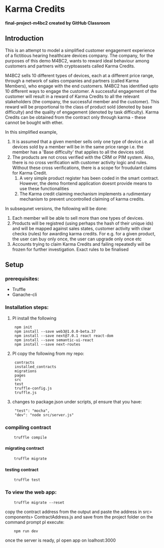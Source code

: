# Karma Credits
#### final-project-m4bc2 created by GitHub Classroom

## Introduction
This is an attempt to model a simplified customer engagement experience of a fictitious hearing healthcare devices company. The company, for the purposes of this demo M4BC2, wants to reward ideal behaviour among customers and partners with cryptoassets called Karma Credits.

M4BC2 sells 10 different types of devices, each at a different price range, through a network of sales companies and partners (called Karma Members), who engage with the end customers. M4BC2 has identified upto 10 different ways to engage the customer. A successful engagement of the customer will result in a reward of Karma Credits to all the relevant stakeholders (the company, the successful member and the customer). This reward will be proportional to the class of product sold (denoted by base difficulty) and the quality of engagement (denoted by task difficulty). Karma Credits can be obtained from the contract only through karma - these cannot be bought with ether.

In this simplified example,
  1.  It is assumed that a given member sells only one type of device i.e. all devices sold by a member will be in the same price range i.e. the member has a 'Base difficulty' that applies to all the devices sold.
  1.  The products are not cross verified with the CRM or PIM system. Also, there is no cross verification with customer activity logic
      and rules. Without these cross verifications, there is a scope for froudulant claims for Karma Credit. 
      1.  A very simple product register has been coded in the smart contract. However, the demo frontend application doesnt provide means to use these functionalities
      1.  The Karma credit claiming mechanism implements a rudimentary mechanism to prevent uncontrolled claiming of karma credits.

In subsequnet versions, the following will be done:
  1.  Each member will be able to sell more than one types of devices.
  1.  Products will be registred (using perhaps the hash of their unique ids) and will be mapped against sales states, customer activity
      with clear checks (rules) for awarding karma credits. For e.g. for a given product, the user can buy only once, the user can
      upgrade only once etc
  1.  Accounts trying to claim Karma Credits and failing repeatedly will be frozen for further investigation. Exact rules to be finalised
  
  
## Setup
### prerequisites:
* Truffle
* Ganache-cli

### Installation steps:
1. Pl install the following

        npm init
        npm install --save web3@1.0.0-beta.37
        npm install --save next@7.0.1 react react-dom
        npm install --save semantic-ui-react
        npm install --save next-routes

1. Pl copy the following from my repo:

        contracts
        installed_contracts
        migrations
        pages
        src
        test
        truffle-config.js
        truffle.js

1. changes to package.json
    under scripts, pl ensure that you have:
  
        "test": "mocha",  
        "dev": "node src/server.js"

### compiling contract

        truffle compile

#### migrating contract

        truffle migrate

####  testing contract

        truffle test

### To view the web app:

        truffle migrate --reset
  
  copy the contract address from the output and paste the address in src> components> ContractAddress.js and save
  from the project folder on the command prompt pl execute: 
  
        npm run dev
        
  once the server is ready, pl open app on loalhost:3000



